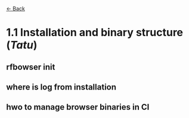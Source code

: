 [<- Back](../)

# 1.1 Installation and binary structure						(*Tatu*)

## rfbowser init

## where is log from installation

## hwo to manage browser binaries in CI